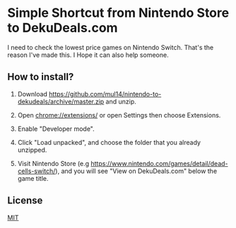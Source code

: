 # Simple Shortcut from Nintendo Store to DekuDeals.com

I need to check the lowest price games on Nintendo Switch.
That's the reason I've made this.
I Hope it can also help someone.

## How to install?

1. Download https://github.com/mul14/nintendo-to-dekudeals/archive/master.zip and unzip.

2. Open [chrome://extensions/](chrome://extensions/) or open Settings then choose Extensions.

3. Enable "Developer mode".

4. Click "Load unpacked", and choose the folder that you already unzipped.

5. Visit Nintendo Store (e.g https://www.nintendo.com/games/detail/dead-cells-switch/), and you will see "View on DekuDeals.com" below the game title.

## License

[MIT](MIT)

